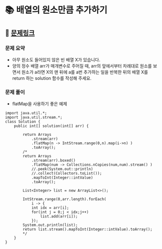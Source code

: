 # 📚 배열의 원소만큼 추가하기

## 📌 [문제링크](https://school.programmers.co.kr/learn/courses/30/lessons/181861)

### 문제 요약

- 아무 원소도 들어있지 않은 빈 배열 X가 있습니다.
- 양의 정수 배열 arr가 매개변수로 주어질 때, arr의 앞에서부터 차례대로 원소를 보면서 원소가 a라면 X의 맨 뒤에 a를 a번 추가하는 일을 반복한 뒤의 배열 X를 return 하는 solution 함수를 작성해 주세요.

### 문제 풀이

- flatMap을 사용하기 좋은 예제

```
import java.util.*;
import java.util.stream.*;
class Solution {
    public int[] solution(int[] arr) {
        
        return Arrays
            .stream(arr)
            .flatMap(n -> IntStream.range(0,n).map(i->n) )
            .toArray();
        /*
        return Arrays
            .stream(arr).boxed()
            .flatMap(num -> Collections.nCopies(num,num).stream() )
            //.peek(System.out::println)
            //.collect(Collectors.toList());
            .mapToInt(Integer::intValue)
            .toArray();
        
        List<Integer> list = new ArrayList<>();
        
        IntStream.range(0,arr.length).forEach(
            i -> {
            int idx = arr[i];
            for(int j = 0;j < idx;j++)
                list.add(arr[i]);    
            });
        System.out.println(list);
        return list.stream().mapToInt(Integer::intValue).toArray();
        */
    }
}
```
